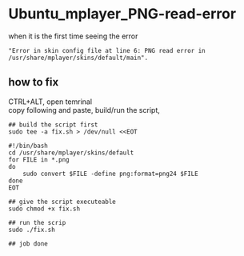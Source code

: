 # Ubuntu_mplayer_PNG-read-error
when it is the first time seeing the error

    "Error in skin config file at line 6: PNG read error in /usr/share/mplayer/skins/default/main".


## how to fix  
CTRL+ALT, open temrinal  
copy following and paste, build/run the script,  
```
## build the script first
sudo tee -a fix.sh > /dev/null <<EOT

#!/bin/bash
cd /usr/share/mplayer/skins/default
for FILE in *.png 
do 
    sudo convert $FILE -define png:format=png24 $FILE 
done
EOT

## give the script executeable
sudo chmod +x fix.sh

## run the scrip
sudo ./fix.sh

## job done

```
